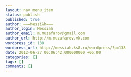 ```yaml
---
layout: nav_menu_item
status: publish
published: true
author: ––=Messiλh=––
author_login: Messiah
author_email: m.muzafarov@gmail.com
author_url: http://m.muzafarov.vk.com
wordpress_id: 138
wordpress_url: http://messiah.ks8.ru/wordpress/?p=138
date: 2012-06-27 00:06:42.000000000 +06:00
categories: []
tags: []
comments: []
---
```

 
